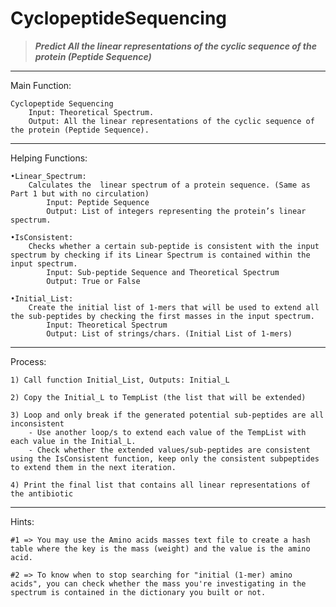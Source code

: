 # CyclopeptideSequencing
>***Predict All the linear representations of the cyclic sequence of the protein (Peptide Sequence)***


---


Main Function:

	Cyclopeptide Sequencing
		Input: Theoretical Spectrum.
		Output: All the linear representations of the cyclic sequence of the protein (Peptide Sequence).


---


Helping Functions:

	•Linear_Spectrum:
		Calculates the	linear spectrum of a protein sequence. (Same as Part 1 but with no circulation)
			Input: Peptide Sequence
			Output: List of integers representing the protein’s linear spectrum.
	
	•IsConsistent:
		Checks whether a certain sub-peptide is consistent with the input spectrum by checking if its Linear Spectrum is contained within the input spectrum.
			Input: Sub-peptide Sequence and Theoretical Spectrum
			Output: True or False
	
	•Initial_List:
		Create the initial list of 1-mers that will be used to extend all the sub-peptides by checking the first masses	in the input spectrum.
			Input: Theoretical Spectrum
			Output: List of strings/chars. (Initial List of 1-mers)


---


Process:

    1) Call function Initial_List, Outputs: Initial_L

    2) Copy the Initial_L to TempList (the list that will be extended)

    3) Loop and only break if the generated potential sub-peptides are all inconsistent
        - Use another loop/s to extend each value of the TempList with each value in the Initial_L.
        - Check whether the extended values/sub-peptides are consistent using the IsConsistent function, keep only the consistent subpeptides to extend	them in the next iteration.

    4) Print the final list that contains all linear representations of the antibiotic


---


Hints:

	#1 => You may use the Amino acids masses text file to create a hash table where the key is the mass (weight) and the value is the amino acid.
	
	#2 => To know when to stop searching for "initial (1-mer) amino acids", you can check whether the mass you're investigating in the spectrum is contained in the dictionary you built or not.
